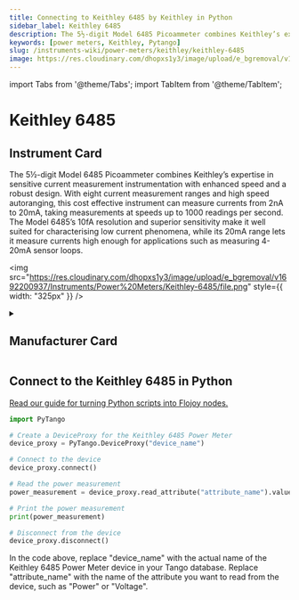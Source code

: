 ```yaml
---
title: Connecting to Keithley 6485 by Keithley in Python
sidebar_label: Keithley 6485
description: The 5½-digit Model 6485 Picoammeter combines Keithley’s expertise in sensitive current measurement instrumentation with enhanced speed and a robust design. With eight current measurement ranges and high speed autoranging, this cost effective instrument can measure currents from 2nA to 20mA, taking measurements at speeds up to 1000 readings per second. The Model 6485’s 10fA resolution and superior sensitivity make it well suited for characterising low current phenomena, while its 20mA range lets it measure currents high enough for applications such as measuring 4-20mA sensor loops.
keywords: [power meters, Keithley, Pytango]
slug: /instruments-wiki/power-meters/keithley/keithley-6485
image: https://res.cloudinary.com/dhopxs1y3/image/upload/e_bgremoval/v1692200937/Instruments/Power%20Meters/Keithley-6485/file.png
---
```


import Tabs from '@theme/Tabs';
import TabItem from '@theme/TabItem';

# Keithley 6485

## Instrument Card

<div className="flex">

<div>

The 5½-digit Model 6485 Picoammeter combines Keithley’s expertise in sensitive current measurement instrumentation with enhanced speed and a robust design. With eight current measurement ranges and high speed autoranging, this cost effective instrument can measure currents from 2nA to 20mA, taking measurements at speeds up to 1000 readings per second. The Model 6485’s 10fA resolution and superior sensitivity make it well suited for characterising low current phenomena, while its 20mA range lets it measure currents high enough for applications such as measuring 4-20mA sensor loops.

</div>

<img src="https://res.cloudinary.com/dhopxs1y3/image/upload/e_bgremoval/v1692200937/Instruments/Power%20Meters/Keithley-6485/file.png" style={{ width: "325px" }} />

</div>

<details>
<summary><h2>Manufacturer Card</h2></summary>

<img src="https://res.cloudinary.com/dhopxs1y3/image/upload/v1692126010/Instruments/Vendor%20Logos/Keithley.png" style={{ width: "100%", objectFit: "cover" }} />

Keithley Instruments is a measurement and instrument company headquartered in Solon, Ohio, that develops, manufactures, markets, and sells data acquisition products, as well as complete systems for high-volume production and assembly testing. <a href="https://www.tek.com/en">Website</a>.

<ul>
  <li>Headquarters: Cleveland, Ohio, United States</li>
  <li>Yearly Revenue (millions, USD): 110.6</li>
</ul>
</details>

## Connect to the Keithley 6485 in Python

[Read our guide for turning Python scripts into Flojoy nodes.](https://docs.flojoy.ai/custom-nodes/creating-custom-node/)


<Tabs>
<TabItem value="Pytango" label="Pytango">

```python
import PyTango

# Create a DeviceProxy for the Keithley 6485 Power Meter
device_proxy = PyTango.DeviceProxy("device_name")

# Connect to the device
device_proxy.connect()

# Read the power measurement
power_measurement = device_proxy.read_attribute("attribute_name").value

# Print the power measurement
print(power_measurement)

# Disconnect from the device
device_proxy.disconnect()
```

In the code above, replace "device_name" with the actual name of the Keithley 6485 Power Meter device in your Tango database. Replace "attribute_name" with the name of the attribute you want to read from the device, such as "Power" or "Voltage".

</TabItem>
</Tabs>